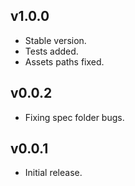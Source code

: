 ## v1.0.0

* Stable version.
* Tests added.
* Assets paths fixed.

## v0.0.2

* Fixing spec folder bugs.

## v0.0.1

* Initial release.